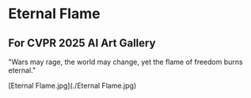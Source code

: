 # Eternal Flame
## For CVPR 2025 AI Art Gallery 

"Wars may rage, the world may change,
yet the flame of freedom burns eternal."

[Eternal Flame.jpg](./Eternal Flame.jpg)
